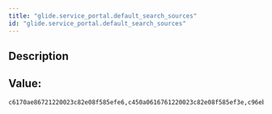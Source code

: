 ```yaml
---
title: "glide.service_portal.default_search_sources"
id: "glide.service_portal.default_search_sources"
---
```

## Description



## Value: 
```
c6170ae86721220023c82e08f585efe6,c450a0616761220023c82e08f585ef3e,c96eb1686721220023c82e08f585efff
```